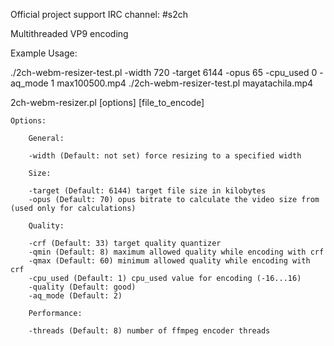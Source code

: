 Official project support IRC channel: #s2ch

Multithreaded VP9 encoding

Example Usage:

./2ch-webm-resizer-test.pl -width 720 -target 6144 -opus 65 -cpu_used 0 -aq_mode 1 max100500.mp4
./2ch-webm-resizer-test.pl mayatachila.mp4

2ch-webm-resizer.pl [options] [file_to_encode]

	Options:

		General:

		-width (Default: not set) force resizing to a specified width

		Size:

		-target (Default: 6144) target file size in kilobytes
		-opus (Default: 70) opus bitrate to calculate the video size from (used only for calculations)

		Quality:

		-crf (Default: 33) target quality quantizer
		-qmin (Default: 8) maximum allowed quality while encoding with crf
		-qmax (Default: 60) minimum allowed quality while encoding with crf
		-cpu_used (Default: 1) cpu_used value for encoding (-16...16)
		-quality (Default: good)
		-aq_mode (Default: 2)

		Performance:

		-threads (Default: 8) number of ffmpeg encoder threads
